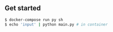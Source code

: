 ## Get started

```sh
$ docker-compose run py sh
$ echo 'input' | python main.py # in container
```
